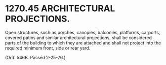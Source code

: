1270.45 ARCHITECTURAL PROJECTIONS.
==================================

Open structures, such as porches, canopies, balconies, platforms,
carports, covered patios and similar architectural projections, shall be
considered parts of the building to which they are attached and shall
not project into the required minimum front, side or rear yard.

(Ord. 546B. Passed 2-25-76.)
